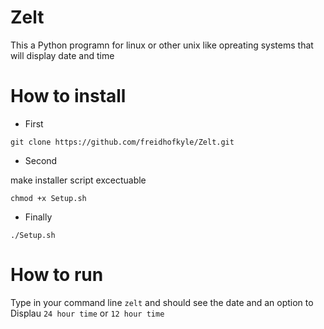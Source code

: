 # Zelt 

This a Python programn for linux or other unix like opreating systems that will display date and time 

# How to install 

- First

```
git clone https://github.com/freidhofkyle/Zelt.git
```

- Second 

make installer script excectuable

```
chmod +x Setup.sh
```

- Finally 

```
./Setup.sh 
```
 
# How to run 

Type in your command line `zelt` and should see the date and an option to Displau `24 hour time` or `12 hour time`



